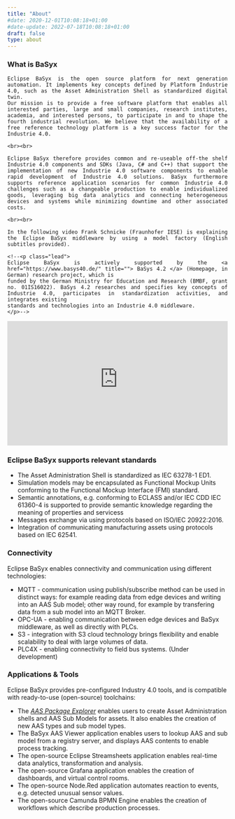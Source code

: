 ```yaml
---
title: "About"
#date: 2020-12-01T10:08:18+01:00
#date-update: 2022-07-18T10:08:18+01:00
draft: false
type: about
---
```


### What is BaSyx

<div align="justify">

	Eclipse BaSyx is the open source platform for next generation automation. It implements key concepts defined by Platform Industrie 4.0, such as the Asset Administration Shell as standardized digital twin.  
	Our mission is to provide a free software platform that enables all interested parties, large and small companies, research institutes, academia, and interested persons, to participate in and to shape the fourth industrial revolution. We believe that the availability of a free reference technology platform is a key success factor for the Industrie 4.0.

	<br><br>

	Eclipse BaSyx therefore provides common and re-useable off-the shelf Industrie 4.0 components and SDKs (Java, C# and C++) that support the implementation of new Industrie 4.0 software components to enable rapid development of Industrie 4.0 solutions. BaSyx furthermore supports reference application scenarios for common Industrie 4.0 challenges such as a changeable production to enable individualized goods, leveraging big data analytics and connecting heterogeneous devices and systems while minimizing downtime and other associated costs.

	<br><br>

	In the following video Frank Schnicke (Fraunhofer IESE) is explaining the Eclipse BaSyx middleware by using a model factory (English subtitles provided).

	<!--<p class="lead">
	Eclipse BaSyx is actively supported by the <a href="https://www.basys40.de/" title=""> BaSys 4.2 </a> (Homepage, in German) research project, which is 
	funded by the German Ministry for Education and Research (BMBF, grant no. 01IS16022). BaSys 4.2 researches and specifies key concepts of Industrie 4.0, participates in standardization activities, and integrates existing 
	standards and technologies into an Industrie 4.0 middleware.
	</p>-->

</div>

<div style="position: relative; padding-bottom: 56.25%; height: 0; overflow: hidden;">
	<iframe src="https://www.youtube-nocookie.com/embed/bMY8FLhjjRI" style="position: absolute; top: 0; left: 0; width: 100%; height: 100%; border:0;" allowfullscreen="" title="YouTube Video"></iframe>
</div>	

<!--
### The Industry 4.0

Industry 4.0 is about the end-to-end digitzation of manufacturing. After (steam powered) machines, electricitity, and automation, the Industry 4.0 is the fourth industrial revolution. Eclipse BaSyx supports the Industry 4.0 by providing the necessary infrastructure and software components for realizing a digitized production. 

End-to-end digitization implies data exchange between all devices – accross vendors, and device types, as well as digitized supply chains. This improves understanding of production processes and enables next-generation applications, such as automated documentation of supply chains, the digital product passport, and the tracking of the CO2 footprint of products.

End-to-end digitization also enables the efficient production of small lot sizes. Service based architectures enable changeable manufacturing processes. Digital twins support automatic calculations and smart contracts to enable also the efficient contracting of small batches. The ability to efficiently produce also small lot sizes enables a more localized production and shorter transport routes, and yields much more robust supply chains. 

Eclipse BaSyx addresses the major challenge of the digitization: Digital twins with hermonized interfaces for all kinds of production assets, a common language for data exchange, and a robust and secure Industry 4.0 software infrastructure. And all of this for free, without obligations, copy-left effects, and open-source. 

You yourself choose which components of Eclipse BaSyx you want to use. And regardless of your choice, you create a foundation for the future. If you want to start with a simple data monitoring application, feel free to do so. if you later decide to implement a service based lot-size one production, you have already laid the foundation for this, which simplifies the extension of your manufacturing systems.
-->


<!--
### The Asset Administration Shell

The Asset Administration Shell (AAS) is a core asset of the industry 4.0. It is a unified representation for all relevant physical and non-physical assets, e.g. for products, orders, processes, devices, certificates, ERP/MES Systems, and everything else that is relevant. Therefore, it is the enabler for end-to-end digitization. The AAS is standardized as IEC 63278-1 ED1.

![Fig 2: Asset Administration Shell ilustration](images/asset_administration_shell.png)

As a production consists of different kinds of assets with different kinds of properties, AAS need to provide asset specific data and services. AAS sub models therefore tailor the AAS to the specific needs of an asset. They define asset specific properties and services that are relevant for specific applications and/or use-cases.

Eclipse BaSyx provides a complete and scalable infrastructure for the hosting and management of AAS and AAS sub models. The repository component supports hosting of AAS and is highly scalable, the registry component enables resolving of AAS and sub models, and connects to AAS and sub model communication endpoints. Furthermore, Eclipse BaSyx supports resolving of AAS, serializing of AAS to/from numerous file formats (AASX, JSON, XML), hosting of passive and active AAS, and the integration with existing tools, such as the AASX package explorer.


### Digital Twins

Digital twins are complete representations of real-world physical or non-physical assets. They represent the current state of the asset in the digital world, which includes for example sensor values and the state of actuators. A unified interface provides access to asset data, its state, and provided services. Digital twins also provide simulation models that predict the behavior of an asset in a particular situation, provide evidences for substantiated decisions, and enable what-if analysis. 

![Fig 3: Digital Twins ilustration](images/digital_twins.png)

The Asset Administration shell is an agreed technical foundation for digital twins. AAS sub models tailor the generic AAS to the specific needs of assets, and provide access to specific properties, states, services, and simulation models. Sub models turn a generic AS into the digital twin of an asset that represents all kinds of assets, and still provides access to asset specific aspects with a unified API.


### Digital Supply Chains

Complex products consist of numerous components from different suppliers. Modern product tracking enables the creation of digital twins for products that track the complete history of a product, and enables the creation of digital product passports. This includes for example the owner, deadlines, pricing, change in product value, suppliers, parts, and the CO2 footprint. 

Digital twins enable data exchange along value chains to identify e.g. a shortcoming in supplies, or to e.g. calculate the CO2 footprint of a product. The Eclipse BaSyx Industry 4.0 midleware supports the creation of product digital twins to enable digitized production and data exchange between stakeholders.

![Fig 4: Digital Twins ilustration](images/digital_supply_chains.png)

-->

### Eclipse BaSyx supports relevant standards

*	The Asset Administration Shell is standardized as IEC 63278-1 ED1.
*	Simulation models may be encapsulated as Functional Mockup Units conforming to the Functional Mockup Interface (FMI) standard.
*	Semantic annotations, e.g. conforming to ECLASS and/or IEC CDD IEC 61360-4 is supported to provide semantic knowledge regarding the meaning of properties and servicess
*	Messages exchange via using protocols based on ISO/IEC 20922:2016.
*	Integration of communicating manufacturing assets using protocols based on IEC 62541.


### Connectivity

Eclipse BaSyx enables connectivity and communication using different technologies:

* MQTT - communication using publish/subscribe method can be used in distinct ways: for example reading data from edge devices and writing into an AAS Sub model; other way round, for example by transfering data from a sub model into an MQTT Broker.
* OPC-UA - enabling communication between edge devices and BaSyx middleware, as well as directly with PLCs.
* S3 - integration with S3 cloud technology brings flexibility and enable scalability to deal with large volumes of data.
* PLC4X - enabling connectivity to field bus systems. (Under development)


### Applications & Tools

Eclipse BaSyx provides pre-configured Industry 4.0 tools, and is compatible with ready-to-use (open-source) toolchains:

* The [*AAS Package Explorer*](https://github.com/admin-shell-io/aasx-package-explorer) enables users to create Asset Administration shells and AAS Sub Models for assets. It also enables the creation of new AAS types and sub model types.
* The BaSyx AAS Viewer application enables users to lookup AAS and sub model from a registry server, and displays AAS contents to enable process tracking.
* The open-source Eclipse Streamsheets application enables real-time data analytics, transformation and analysis.
* The open-source Grafana application enables the creation of dashboards, and virtual control rooms.
* The open-source Node.Red application automates reaction to events, e.g. detected unusual sensor values.
* The open-source Camunda BPMN Engine enables the creation of workflows which describe production processes.

<!--![Application and tools ilustration alt](images/application_and_tools.png)-->